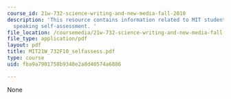 ```yaml
---
course_id: 21w-732-science-writing-and-new-media-fall-2010
description: 'This resource contains information related to MIT student writing and
  speaking self-assessment. '
file_location: /coursemedia/21w-732-science-writing-and-new-media-fall-2010/fba9a7901758b9348e2a8d40574a6886_MIT21W_732F10_selfassess.pdf
file_type: application/pdf
layout: pdf
title: MIT21W_732F10_selfassess.pdf
type: course
uid: fba9a7901758b9348e2a8d40574a6886

---
```

None
